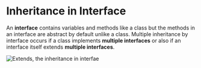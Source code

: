# Inheritance in Interface

An **interface** contains variables and methods like a class but the methods in an interface are abstract by default unlike a class. Multiple inheritance by interface occurs if a class implements **multiple interfaces** or also if an interface itself extends **multiple interfaces**.

![Extends, the inheritance in interfae](/image/extends.png)